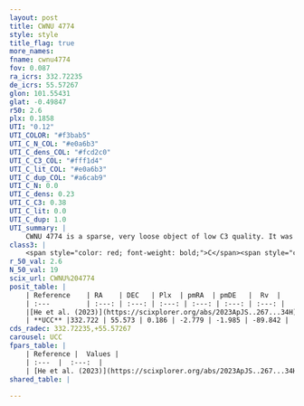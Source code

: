 ```yaml
---
layout: post
title: CWNU 4774
style: style
title_flag: true
more_names: 
fname: cwnu4774
fov: 0.087
ra_icrs: 332.72235
de_icrs: 55.57267
glon: 101.55431
glat: -0.49847
r50: 2.6
plx: 0.1858
UTI: "0.12"
UTI_COLOR: "#f3bab5"
UTI_C_N_COL: "#e0a6b3"
UTI_C_dens_COL: "#fcd2c0"
UTI_C_C3_COL: "#fff1d4"
UTI_C_lit_COL: "#e0a6b3"
UTI_C_dup_COL: "#a6cab9"
UTI_C_N: 0.0
UTI_C_dens: 0.23
UTI_C_C3: 0.38
UTI_C_lit: 0.0
UTI_C_dup: 1.0
UTI_summary: |
    CWNU 4774 is a sparse, very loose object of low C3 quality. It was recently reported in the literature.<br><br><span style="color: #99180f; font-weight: bold;">Warning: </span>contains less than 25 stars with <i>P>0.5</i> estimated.
class3: |
    <span style="color: red; font-weight: bold;">C</span><span style="color: #FFC300; font-weight: bold;">B</span>
r_50_val: 2.6
N_50_val: 19
scix_url: CWNU%204774
posit_table: |
    | Reference    | RA    | DEC   | Plx  | pmRA  | pmDE   |  Rv  |
    | :---         | :---: | :---: | :---: | :---: | :---: | :---: |
    |[He et al. (2023)](https://scixplorer.org/abs/2023ApJS..267...34H) | 332.709 | 55.55 | 0.189 | -2.783 | -2.013 | -- |
    | **UCC** |332.722 | 55.573 | 0.186 | -2.779 | -1.985 | -89.842 | 
cds_radec: 332.72235,+55.57267
carousel: UCC
fpars_table: |
    | Reference |  Values |
    | :---  |  :---:  |
    | [He et al. (2023)](https://scixplorer.org/abs/2023ApJS..267...34H) | `A0=3.25, m-M=13.95, logA=6.7` |
shared_table: |
    
---
```

